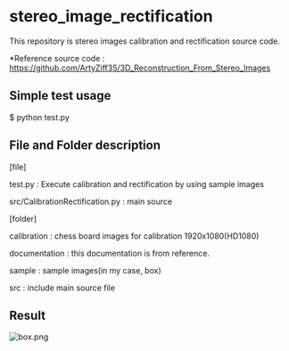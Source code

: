 # stereo_image_rectification

This repository is stereo images calibration and rectification source code.

*Reference source code : https://github.com/ArtyZiff35/3D_Reconstruction_From_Stereo_Images

## Simple test usage

$ python test.py


## File and Folder description

[file]

test.py : Execute calibration and rectification by using sample images

src/CalibrationRectification.py : main source


[folder] 

calibration : chess board images for calibration 1920x1080(HD1080)

documentation : this documentation is from reference.

sample : sample images(in my case, box)

src : include main source file


## Result
![box.png](./gitimage/box.png)
